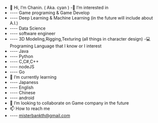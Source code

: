 - 👋 Hi, I’m Chanin. ( Aka. cyan )
-👀 I’m interested in
- ---- Game programing & Game Develop
- ---- Deep Learning & Machine Learning (in the future will include about A.I.)
- ---- Data Science
- ---- software engineer
- ---- 3D Modeling,Rigging,Texturing (all things in character design) -💻 Programing Language that I know or I interest
- ---- Java
- ---- Python
- ---- C,C#,C++
- ---- nodeJS
- ---- Go
- 🌱 I’m currently learning
- ---- Japaness
- ---- English
- ---- Chinese
- ---- android
- 💞️ I’m looking to collaborate on Game company in the future
- 📫 How to reach me
- ---- misterbankth@gmail.com


<!---
misterbankth/misterbankth is a ✨ special ✨ repository because its `README.md` (this file) appears on your GitHub profile.
You can click the Preview link to take a look at your changes.
--->
